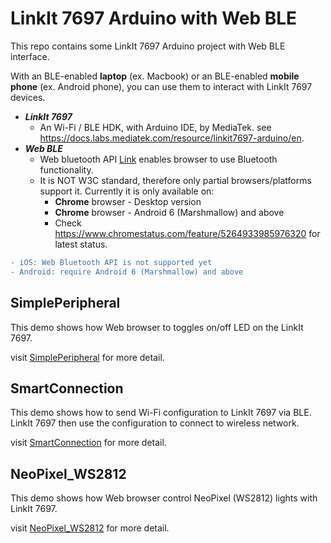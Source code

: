 # LinkIt 7697 Arduino with Web BLE

This repo contains some LinkIt 7697 Arduino project with Web BLE interface.

With an BLE-enabled **laptop** (ex. Macbook) or an BLE-enabled **mobile phone** (ex. Android phone), you can use them to interact with LinkIt 7697 devices.

* **_LinkIt 7697_**
  * An Wi-Fi / BLE HDK, with Arduino IDE, by MediaTek. see https://docs.labs.mediatek.com/resource/linkit7697-arduino/en.
* **_Web BLE_**
  * Web bluetooth API [Link](https://developers.google.com/web/updates/2015/07/interact-with-ble-devices-on-the-web) enables browser to use Bluetooth functionality.
  * It is NOT W3C standard, therefore only partial browsers/platforms support it. Currently it is only available on:
    * **Chrome** browser - Desktop version
    * **Chrome** browser - Android 6 (Marshmallow) and above
    * Check https://www.chromestatus.com/feature/5264933985976320 for latest status.

```diff
- iOS: Web Bluetooth API is not supported yet
- Android: require Android 6 (Marshmallow) and above
```

## SimplePeripheral

This demo shows how Web browser to toggles on/off LED on the LinkIt 7697.

visit [SimplePeripheral](SimplePeripheral) for more detail.

## SmartConnection

This demo shows how to send Wi-Fi configuration to LinkIt 7697 via BLE. LinkIt 7697 then use the configuration to connect to wireless network.

visit [SmartConnection](SmartConnection) for more detail.

## NeoPixel_WS2812

This demo shows how Web browser control NeoPixel (WS2812) lights with LinkIt 7697.

visit [NeoPixel_WS2812](NeoPixel_WS2812) for more detail.
